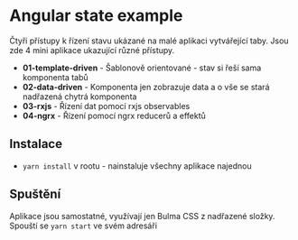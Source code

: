 # Angular state example

Čtyři přístupy k řízení stavu ukázané na malé aplikaci vytvářející taby. Jsou zde 4 mini aplikace ukazující různé přístupy.

 * **01-template-driven** - Šablonově orientované - stav si řeší sama komponenta tabů
 * **02-data-driven** - Komponenta jen zobrazuje data a o vše se stará nadřazená chytrá komponenta
 * **03-rxjs** - Řízení dat pomocí rxjs observables
 * **04-ngrx** - Řízení pomocí ngrx reducerů a effektů

## Instalace

 * `yarn install` v rootu - nainstaluje všechny aplikace najednou

## Spuštění

Aplikace jsou samostatné, využívají jen Bulma CSS z nadřazené složky. Spouští se `yarn start` ve svém adresáři
